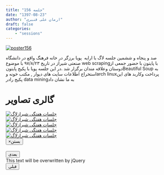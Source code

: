```yaml
---
title: "جلسه 156"
date: "1397-08-23"
author: "ارمان علی قنبری"
draft: false
categories:
    - "sessions"
---
```

[![poster156](../../img/posters/poster156.jpg)](../../img/poster156.png)
  
صد و پنجاه و ششمین جلسه لاگ با ارایه ‍ پویا برزگر در خانه فرهنگ واقع در دانشگاه صنعتی شیراز در تاریخ ۹۷/۸/۲۳ با موضوع  web scrapingبا پایتون با حضور جمعی از دوستان وعلاقه مندان برگزار شد .در این جلسه پویا با پکیج پایتونBeautiful Soup به استخراج اطلاعات سایت های دیوار , مکتب خونه وarch linuxپرداخت وکاربد های این پکیج رادر data miningبه ما نشان داد 

<div class="row">
    <div class="col-lg-12">
        <h1 class="page-header">گالری تصاویر</h1>    
            <div class="col-lg-4 col-md-4 col-xs-6 thumb">
            <a class="thumbnail" href="#" data-image-id="" data-toggle="modal" data-title="نشست هفتگی شیرازلاگ با حضور جمعی از دوستان" data-caption="" data-image="../../img/446424416_464765.jpg" data-target="#image-gallery">
              <img class="img-responsive" src="../../img/446424416_464765.jpg" 
              alt="جلسات هفتگی شیرازلاگ">
            </a>
        </div>
            <div class="col-lg-4 col-md-4 col-xs-6 thumb">
            <a class="thumbnail" href="#" data-image-id="" data-toggle="modal" data-title="نشست هفتگی شیرازلاگ با حضور جمعی از دوستان" data-caption="" data-image="../../img/446429351_463607.jpg" data-target="#image-gallery">
                <img class="img-responsive" src="../../img/446429351_463607.jpg" 
                alt="جلسات هفتگی شیرازلاگ">
            </a>
        </div>
            <div class="col-lg-4 col-md-4 col-xs-6 thumb">
            <a class="thumbnail" href="#" data-image-id="" data-toggle="modal" data-title="نشست هفتگی شیرازلاگ با حضور جمعی از دوستان" data-caption="" data-image="../..//img/446516405_464281.jpg" data-target="#image-gallery">
                <img class="img-responsive" src="../..//img/446516405_464281.jpg" 
                alt="جلسات هفتگی شیرازلاگ">
            </a>
        </div>
        <div class="col-lg-4 col-md-4 col-xs-6 thumb">
        <a class="thumbnail" href="#" data-image-id="" data-toggle="modal" data-title="نشست هفتگی شیرازلاگ با حضور جمعی از دوستان" data-caption="" data-image="../..//img/448409712_329772.jpg" data-target="#image-gallery">
          <img class="img-responsive" src="../../img/448409712_329772.jpg" 
          alt="جلسات هفتگی شیرازلاگ">
        </a>
    </div>
        <div class="col-lg-4 col-md-4 col-xs-6 thumb">
        <a class="thumbnail" href="#" data-image-id="" data-toggle="modal" data-title="نشست هفتگی شیرازلاگ با حضور جمعی از دوستان" data-caption="" data-image="../../img/449014880_54361.jpg" data-target="#image-gallery">
          <img class="img-responsive" src="../../img/449014880_54361.jpg" 
          alt="جلسات هفتگی شیرازلاگ">
        </a>
    </div>

<div class="modal fade" id="image-gallery" tabindex="-1" role="dialog" aria-labelledby="myModalLabel" aria-hidden="true">
    <div class="modal-dialog">
        <div class="modal-content">
            <div class="modal-header">
                <button type="button" class="close" data-dismiss="modal"><span aria-hidden="true">×</span><span class="sr-only">بستن</span></button>
                <h4 class="modal-title" id="image-gallery-title"></h4>
            </div>
            <div class="modal-body">
                <img id="image-gallery-image" class="img-responsive" src="">
            </div>
            <div class="modal-footer">
                <div class="col-md-2">
                    <button type="button" class="btn btn-primary" id="show-previous-image">بعدی</button>
                </div>
                <div class="col-md-8 text-justify" id="image-gallery-caption">
                    This text will be overwritten by jQuery
                </div>
                <div class="col-md-2">
                    <button type="button" id="show-next-image" class="btn btn-default">قبلی</button>
                </div>
            </div>
        </div>
    </div>
</div>
